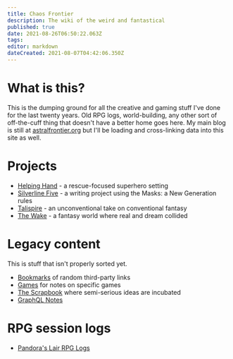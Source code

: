 ```yaml
---
title: Chaos Frontier
description: The wiki of the weird and fantastical
published: true
date: 2021-08-26T06:50:22.063Z
tags: 
editor: markdown
dateCreated: 2021-08-07T04:42:06.350Z
---
```


# What is this?
This is the dumping ground for all the creative and gaming stuff I've done for the last twenty years. Old RPG logs, world-building, any other sort of off-the-cuff thing that doesn't have a better home goes here. My main blog is still at [astralfrontier.org](https://astralfrontier.org/) but I'll be loading and cross-linking data into this site as well.

# Projects

* [Helping Hand](helping-hand) - a rescue-focused superhero setting
* [Silverline Five](silverline-five) - a writing project using the Masks: a New Generation rules
* [Talispire](talispire) - an unconventional take on conventional fantasy
* [The Wake](the-wake) - a fantasy world where real and dream collided

# Legacy content
This is stuff that isn't properly sorted yet.
* [Bookmarks](bookmarks) of random third-party links
* [Games](games) for notes on specific games
* [The Scrapbook](scrapbook) where semi-serious ideas are incubated
* [GraphQL Notes](graphql-notes)

# RPG session logs
* [Pandora's Lair RPG Logs](logs)